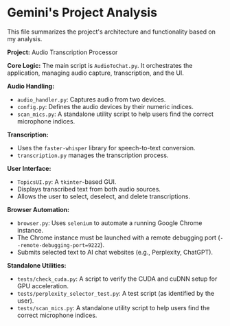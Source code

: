 # Gemini's Project Analysis

This file summarizes the project's architecture and functionality based on my analysis.

**Project:** Audio Transcription Processor

**Core Logic:** The main script is `AudioToChat.py`. It orchestrates the application, managing audio capture, transcription, and the UI.

**Audio Handling:**
- `audio_handler.py`: Captures audio from two devices.
- `config.py`: Defines the audio devices by their numeric indices.
- `scan_mics.py`: A standalone utility script to help users find the correct microphone indices.

**Transcription:**
- Uses the `faster-whisper` library for speech-to-text conversion.
- `transcription.py` manages the transcription process.

**User Interface:**
- `TopicsUI.py`: A `tkinter`-based GUI.
- Displays transcribed text from both audio sources.
- Allows the user to select, deselect, and delete transcriptions.

**Browser Automation:**
- `browser.py`: Uses `selenium` to automate a running Google Chrome instance.
- The Chrome instance must be launched with a remote debugging port (`--remote-debugging-port=9222`).
- Submits selected text to AI chat websites (e.g., Perplexity, ChatGPT).

**Standalone Utilities:**
- `tests/check_cuda.py`: A script to verify the CUDA and cuDNN setup for GPU acceleration.
- `tests/perplexity_selector_test.py`: A test script (as identified by the user).
- `tests/scan_mics.py`: A standalone utility script to help users find the correct microphone indices.
